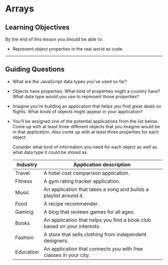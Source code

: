# Arrays

## Learning Objectives

By the end of this lesson you should be able to:

- Represent object properties in the real world as code.

---

## Guiding Questions

- What are the JavaScript data types you've used so far?

- Objects have properties. What kind of properties might a country have? What data type would you use to represent those properties?

- Imagine you're building an application that helps you find great deals on flights. What kinds of objects might appear in your application?

- You'll be assigned one of the potential applications from the list below. Come up with at least three different objects that you imagine would be in that application. Also come up with at least three properties for each object.

  Consider what kind of information you need for each object as well as what data type it could be stored as.

  | Industry  | Application description                                                 |
  | --------- | ----------------------------------------------------------------------- |
  | Travel    | A hotel cost comparison application.                                    |
  | Fitness   | A gym rating tracker application.                                       |
  | Music     | An application that takes a song and builds a playlist around it.       |
  | Food      | A recipe recommender.                                                   |
  | Gaming    | A blog that reviews games for all ages.                                 |
  | Books     | An application that helps you find a book club based on your interests. |
  | Fashion   | A store that sells clothing from independent designers.                 |
  | Education | An application that connects you with free classes in your city.        |
